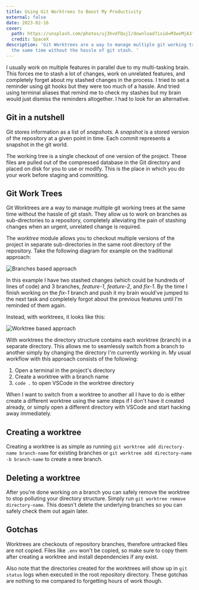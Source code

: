 ```yaml
---
title: Using Git Worktrees to Boost My Productivity
external: false
date: 2023-02-16
cover:
  path: https://unsplash.com/photos/uj3hvdfQujI/download?ixid=M3wxMjA3fDB8MXxzZWFyY2h8NHx8cm9ja2V0fGVufDB8fHx8MTcyNjA0OTQ3OHww&force=true&auto=format&fit=crop
  credit: SpaceX
description: 'Git Worktrees are a way to manage multiple git working trees at
  the same time without the hassle of git stash. '
---
```


I usually work on multiple features in parallel due to my multi-tasking brain. This forces me to stash a lot of changes, work on unrelated features, and completely forget about my stashed changes in the process. I tried to set a reminder using git hooks but they were too much of a hassle. And tried using terminal aliases that remind me to check my stashes but my brain would just dismiss the reminders altogether. I had to look for an alternative.

## Git in a nutshell

Git stores information as a list of _snapshots_. A _snapshot_ is a stored version of the repository at a given point in time. Each commit represents a snapshot in the git world.

The working tree is a single checkout of one version of the project. These files are pulled out of the compressed database in the Git directory and placed on disk for you to use or modify. This is the place in which you do your work before staging and committing.

## Git Work Trees

Git Worktrees are a way to manage multiple git working trees at the same time without the hassle of git stash. They allow us to work on branches as sub-directories to a repository, completely alleviating the pain of stashing changes when an urgent, unrelated change is required.

The _worktree_ module allows you to checkout multiple versions of the project in separate sub-directories in the same root directory of the repository. Take the following diagram for example on the traditional approach:

![Branches based approach](@/assets/images/branches_approach.png)

In this example I have two stashed changes (which could be hundreds of lines of code) and 3 branches, _feature-1_, _feature-2_, and _fix-1_. By the time I finish working on the _fix-1_ branch and push it my brain would've jumped to the next task and completely forgot about the previous features until I'm reminded of them again.

Instead, with worktrees, it looks like this:

![Worktree based approach](@/assets/images/worktree_approach.png)

With worktrees the directory structure contains each worktree (branch) in a separate directory. This allows me to seamlessly switch from a branch to another simply by changing the directory I'm currently working in. My usual workflow with this approach consists of the following:

1. Open a terminal in the project's directory
2. Create a worktree with a branch name
3. `code .` to open VSCode in the worktree directory

When I want to switch from a worktree to another all I have to do is either create a different worktree using the same steps if I don't have it created already, or simply open a different directory with VSCode and start hacking away immediately.

## Creating a worktree

Creating a worktree is as simple as running `git worktree add directory-name branch-name` for existing branches or `git worktree add directory-name -b branch-name` to create a new branch.

## Deleting a worktree

After you're done working on a branch you can safely remove the worktree to stop polluting your directory structure. Simply run `git worktree remove directory-name`. This doesn't delete the underlying branches so you can safely check them out again later.

## Gotchas

Worktrees are checkouts of repository branches, therefore untracked files are not copied. Files like `.env` won't be copied, so make sure to copy them after creating a worktree and install dependencies if any exist.

Also note that the directories created for the worktrees will show up in `git status` logs when executed in the root repository directory. These gotchas are nothing to me compared to forgetting hours of work though.
